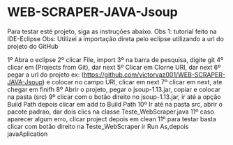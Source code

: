 # WEB-SCRAPER-JAVA-Jsoup

Para testar esté projeto, siga as instruções abaixo.
Obs 1: tutorial feito na IDE-Eclipse
Obs: Utilizei a importação direta pelo eclipse utilizando a url do projeto do GitHub

1º Abra o eclipse
2º clicar File, import
3º na barra de pesquisa, digite git
4º clicar em (Projects from Git), dar next
5º Clicar em Clorne URl, dar next
6º pegar a url do projeto ex: (https://github.com/victorvaz001/WEB-SCRAPER-JAVA-Jsoup) e colocar no campo URl, clicar em next
7º clicar em next, ate chegar em finifh
8º Abrir o projeto, pegar o jsoup-1.13.jar, copiar e colocar na pasta (src)
9º clicar com o botão direito no jsoup-1.13.jar, ir até a opção Build Path depois clicar em add to Build Path
10º Ir até na pasta src, abrir o pacote padrao, dar dois clics na classe Teste_WebScraper.java
11º caso aparecer algum erro, clicar project depois em clean
11º para testar basta clicar com botão direito na Teste_WebScraper ir Run As,depois javaAplication



